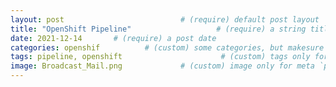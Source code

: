 ```yaml
---
layout: post                          # (require) default post layout
title: "OpenShift Pipeline"                   # (require) a string title
date: 2021-12-14       # (require) a post date
categories: openshif          # (custom) some categories, but makesure these categories already exists inside path of `category/`
tags: pipeline, openshift                      # (custom) tags only for meta `property="article:tag"`
image: Broadcast_Mail.png             # (custom) image only for meta `property="og:image"`, save your image inside path of `static/img/_posts`
---
```


